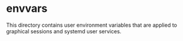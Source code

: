 # envvars

This directory contains user environment variables that are applied to graphical
sessions and systemd user services.
